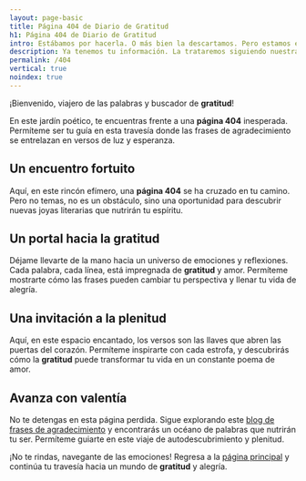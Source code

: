 ```yaml
---
layout: page-basic
title: Página 404 de Diario de Gratitud
h1: Página 404 de Diario de Gratitud
intro: Estábamos por hacerla. O más bien la descartamos. Pero estamos en ello.
description: Ya tenemos tu información. La trataremos siguiendo nuestra política de privacidad. Te escribiremos prontamente.
permalink: /404
vertical: true
noindex: true
---
```

¡Bienvenido, viajero de las palabras y buscador de **gratitud**!

En este jardín poético, te encuentras frente a una **página 404** inesperada. Permíteme ser tu guía en esta travesía donde las frases de agradecimiento se entrelazan en versos de luz y esperanza.

## Un encuentro fortuito

Aquí, en este rincón efímero, una **página 404** se ha cruzado en tu camino. Pero no temas, no es un obstáculo, sino una oportunidad para descubrir nuevas joyas literarias que nutrirán tu espíritu.

## Un portal hacia la gratitud

Déjame llevarte de la mano hacia un universo de emociones y reflexiones. Cada palabra, cada línea, está impregnada de **gratitud** y amor. Permíteme mostrarte cómo las frases pueden cambiar tu perspectiva y llenar tu vida de alegría.

## Una invitación a la plenitud

Aquí, en este espacio encantado, los versos son las llaves que abren las puertas del corazón. Permíteme inspirarte con cada estrofa, y descubrirás cómo la **gratitud** puede transformar tu vida en un constante poema de amor.

## Avanza con valentía

No te detengas en esta página perdida. Sigue explorando este [blog de frases de agradecimiento]({{'reflexiones'|relative_url}}) y encontrarás un océano de palabras que nutrirán tu ser. Permíteme guiarte en este viaje de autodescubrimiento y plenitud.

¡No te rindas, navegante de las emociones! Regresa a la [página principal](/) y continúa tu travesía hacia un mundo de **gratitud** y alegría.
